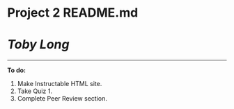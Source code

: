 # Project 2 README.md

# *Toby Long*

---

**To do:**
1. Make Instructable HTML site.
2. Take Quiz 1.
3. Complete Peer Review section.
